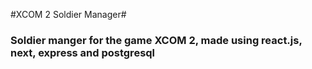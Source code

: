 #XCOM 2 Soldier Manager#
### Soldier manger for the game XCOM 2, made using react.js, next, express and postgresql ###
